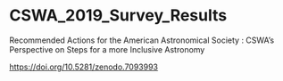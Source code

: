 # CSWA_2019_Survey_Results
Recommended Actions for the American Astronomical Society :  CSWA’s Perspective on Steps for a more Inclusive Astronomy

https://doi.org/10.5281/zenodo.7093993
